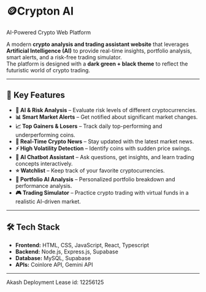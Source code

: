 # 🪙Crypton AI
 AI-Powered Crypto Web Platform

A modern **crypto analysis and trading assistant website** that leverages **Artificial Intelligence (AI)** to provide real-time insights, portfolio analysis, smart alerts, and a risk-free trading simulator.  
The platform is designed with a **dark green + black theme** to reflect the futuristic world of crypto trading.

---

## 🚀 Key Features

- **🤖 AI & Risk Analysis** – Evaluate risk levels of different cryptocurrencies.  
- **📊 Smart Market Alerts** – Get notified about significant market changes.  
- **📈 Top Gainers & Losers** – Track daily top-performing and underperforming coins.  
- **📰 Real-Time Crypto News** – Stay updated with the latest market news.  
- **⚡ High Volatility Detection** – Identify coins with sudden price swings.  
- **💬 AI Chatbot Assistant** – Ask questions, get insights, and learn trading concepts interactively.  
- **⭐ Watchlist** – Keep track of your favorite cryptocurrencies.  
- **📂 Portfolio AI Analysis** – Personalized portfolio breakdown and performance analysis.  
- **🎮 Trading Simulator** – Practice crypto trading with virtual funds in a realistic AI-driven market.  

---

## 🛠️ Tech Stack

- **Frontend:** HTML, CSS, JavaScript, React, Typescript 
- **Backend:** Node.js, Express.js, Supabase 
- **Database:** MySQL, Supabase
- **APIs:** Coinlore API, Gemini API

---

Akash Deployment Lease id: 12256125